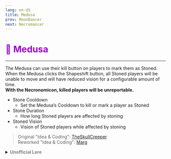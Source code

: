 ```yaml
---
lang: en-US
title: Medusa
prev: MoonDancer
next: Necromancer
---
```


# <font color="#9900cc">🐍 <b>Medusa</b></font> <Badge text="Utility" type="tip" vertical="middle"/>
---

The Medusa can use their kill button on players to mark them as Stoned. When the Medusa clicks the Shapeshift button, all Stoned players will be unable to move and will have reduced vision for a configurable amount of time.<br><b>With the Necronomicon, killed players will be unreportable.</b>
* Stone Cooldown
  * Set the Medusa’s Cooldown to kill or mark a player as Stoned
* Stone Duration
  * How long Stoned players are affected by stoning
* Stoned Vision
  * Vision of Stoned players while affected by stoning

> Original "Idea & Coding": [TheSkullCreeper](https://github.com/Loonie-Toons)<br>
> Reworked "Idea & Coding": [Marg](https://github.com/MargaretTheFool)


<details>
<summary><b><font color=gray>Unofficial Lore</font></b></summary>

Placeholder: This role is a ROLE OH EM GOSH
> Submitted by: Member
</details>